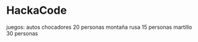 # HackaCode

juegos: autos chocadores 20 personas
        montaña rusa  15 personas
        martillo 30 personas